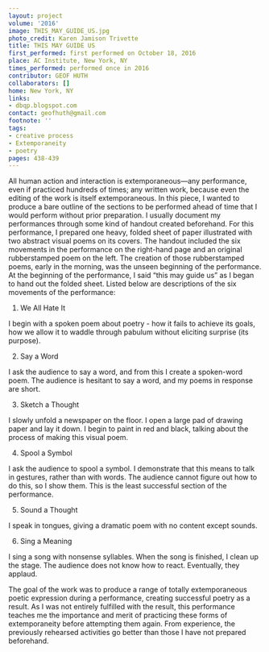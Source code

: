 ```yaml
---
layout: project
volume: '2016'
image: THIS_MAY_GUIDE_US.jpg
photo_credit: Karen Jamison Trivette
title: THIS MAY GUIDE US
first_performed: first performed on October 18, 2016
place: AC Institute, New York, NY
times_performed: performed once in 2016
contributor: GEOF HUTH
collaborators: []
home: New York, NY
links:
- dbqp.blogspot.com
contact: geofhuth@gmail.com
footnote: ''
tags:
- creative process
- Extemporaneity
- poetry
pages: 438-439
---
```


All human action and interaction is extemporaneous—any performance, even if practiced hundreds of times; any written work, because even the editing of the work is itself extemporaneous. In this piece, I wanted to produce a bare outline of the sections to be performed ahead of time that I would perform without prior preparation. I usually document my performances through some kind of handout created beforehand. For this performance, I prepared one heavy, folded sheet of paper illustrated with two abstract visual poems on its covers. The handout included the six movements in the performance on the right-hand page and an original rubberstamped poem on the left. The creation of those rubberstamped poems, early in the morning, was the unseen beginning of the performance. At the beginning of the performance, I said “this may guide us” as I began to hand out the folded sheet. Listed below are descriptions of the six movements of the performance:

1. We All Hate It

I begin with a spoken poem about poetry - how it fails to achieve its goals, how we allow it to waddle through pabulum without eliciting surprise (its purpose).

2. Say a Word

I ask the audience to say a word, and from this I create a spoken-word poem. The audience is hesitant to say a word, and my poems in response are short.

3. Sketch a Thought

I slowly unfold a newspaper on the floor. I open a large pad of drawing paper and lay it down. I begin to paint in red and black, talking about the process of making this visual poem.

4. Spool a Symbol

I ask the audience to spool a symbol. I demonstrate that this means to talk in gestures, rather than with words. The audience cannot figure out how to do this, so I show them. This is the least successful section of the performance.

5. Sound a Thought

I speak in tongues, giving a dramatic poem with no content except sounds.

6. Sing a Meaning

I sing a song with nonsense syllables. When the song is finished, I clean up the stage. The audience does not know how to react. Eventually, they applaud.

The goal of the work was to produce a range of totally extemporaneous poetic expression during a performance, creating successful poetry as a result. As I was not entirely fulfilled with the result, this performance teaches me the importance and merit of practicing these forms of extemporaneity before attempting them again. From experience, the previously rehearsed activities go better than those I have not prepared beforehand.

